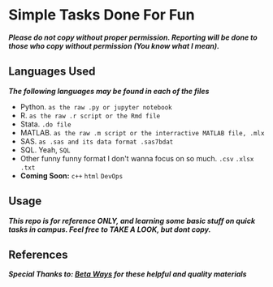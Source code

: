 # **Simple Tasks Done For Fun**

***Please do not copy without proper permission. Reporting will be done to those who copy without permission (You know what I mean).***

## Languages Used

***The following languages may be found in each of the files***

-  Python. `as the raw .py or jupyter notebook`
-  R. `as the raw .r script or the Rmd file`
-  Stata. `.do file`
-  MATLAB. `as the raw .m script or the interractive MATLAB file, .mlx`
-  SAS. `as .sas and its data format .sas7bdat`
-  SQL. Yeah, `SQL`
-  Other funny funny format I don't wanna focus on so much. `.csv` `.xlsx` `.txt`
-  **Coming Soon:** `c++` `html` `DevOps`

## Usage

***This repo is for reference ONLY, and learning some basic stuff on quick tasks in campus. Feel free to TAKE A LOOK, but dont copy.***
## References
***Special Thanks to: [Beta Ways](https://www.fiverr.com/share/Ka8z5Y) for these helpful and quality materials***
